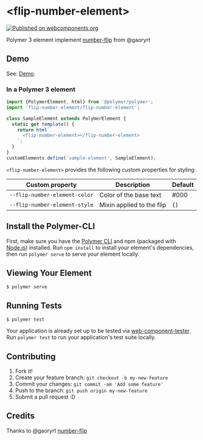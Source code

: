 # \<flip-number-element\>

[![Published on webcomponents.org](https://img.shields.io/badge/webcomponents.org-published-blue.svg)](https://www.webcomponents.org/element/owner/my-element)

Polymer 3 element implement [number-flip](https://github.com/gaoryrt/number-flip) from @gaoryrt

## Demo

See: [Demo](https://www.webcomponents.org/element/flip-number-element/demo/demo/index.html).

### In a Polymer 3 element
```js
import {PolymerElement, html} from '@polymer/polymer';
import 'flip-number-element/flip-number-element';

class SampleElement extends PolymerElement {
  static get template() {
    return html`
      <flip-number-element></flip-number-element>
    `;
  }
}
customElements.define('sample-element', SampleElement);
```


 `<flip-number-element>` provides the following custom properties
 for styling:

 Custom property | Description | Default
 ----------------|-------------|----------
 `--flip-number-element-color` | Color of the base text | #000
 `--flip-number-element-style` | Mixin applied to the flip | `{}`

## Install the Polymer-CLI

First, make sure you have the [Polymer CLI](https://www.npmjs.com/package/polymer-cli) and npm (packaged with [Node.js](https://nodejs.org)) installed. Run `npm install` to install your element's dependencies, then run `polymer serve` to serve your element locally.

## Viewing Your Element

```
$ polymer serve
```

## Running Tests

```
$ polymer test
```

Your application is already set up to be tested via [web-component-tester](https://github.com/Polymer/web-component-tester). Run `polymer test` to run your application's test suite locally.

## Contributing
1. Fork it!
2. Create your feature branch: `git checkout -b my-new-feature`
3. Commit your changes: `git commit -am 'Add some feature'`
4. Push to the branch: `git push origin my-new-feature`
5. Submit a pull request :D

## Credits

Thanks to @gaoryrt [number-flip](https://github.com/gaoryrt/number-flip)
